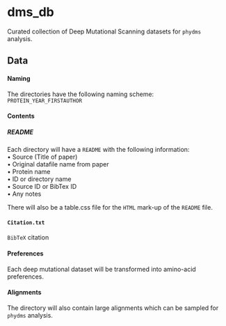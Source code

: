 # dms_db

Curated collection of Deep Mutational Scanning datasets for `phydms` analysis.   

## Data
#### Naming
The directories have the following naming scheme:   
`PROTEIN_YEAR_FIRSTAUTHOR`

#### Contents
##### README
Each directory will have a `README` with the following information:   
• Source (Title of paper)   
• Original datafile name from paper    
• Protein name   
• ID or directory name  
• Source ID or BibTex ID   
• Any notes  

There will also be a table.css file for the `HTML` mark-up of the `README` file.

#### `Citation.txt`
`BibTeX` citation

#### Preferences
Each deep mutational dataset will be transformed into amino-acid preferences.  

#### Alignments
The directory will also contain large alignments which can be sampled for `phydms` analysis.
